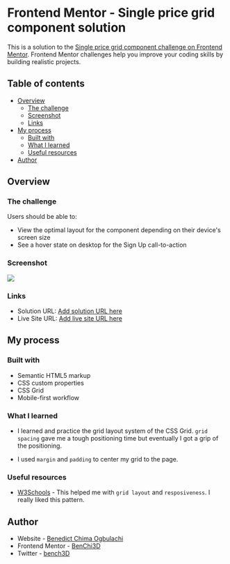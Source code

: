 # Frontend Mentor - Single price grid component solution

This is a solution to the [Single price grid component challenge on Frontend Mentor](https://www.frontendmentor.io/challenges/single-price-grid-component-5ce41129d0ff452fec5abbbc). Frontend Mentor challenges help you improve your coding skills by building realistic projects. 

## Table of contents

- [Overview](#overview)
  - [The challenge](#the-challenge)
  - [Screenshot](#screenshot)
  - [Links](#links)
- [My process](#my-process)
  - [Built with](#built-with)
  - [What I learned](#what-i-learned)
  - [Useful resources](#useful-resources)
- [Author](#author)

## Overview

### The challenge

Users should be able to:

- View the optimal layout for the component depending on their device's screen size
- See a hover state on desktop for the Sign Up call-to-action

### Screenshot

![](./screenshot.jpg)

### Links

- Solution URL: [Add solution URL here](https://your-solution-url.com)
- Live Site URL: [Add live site URL here](https://your-live-site-url.com)

## My process

### Built with

- Semantic HTML5 markup
- CSS custom properties
- CSS Grid
- Mobile-first workflow

### What I learned

- I learned and practice the grid layout system of the CSS Grid. `grid spacing` gave me a tough positioning time but eventually I got a grip of the positioning.

- I used `margin` and `padding` to center my grid to the page.

### Useful resources

- [W3Schools](https://www.w3schools.com) - This helped me with `grid layout` and `resposiveness`. I really liked this pattern.

## Author

- Website - [Benedict Chima Ogbulachi](https://www.linkedin.com/in/benedictchimaogbulachi/)
- Frontend Mentor - [BenChi3D](https://www.frontendmentor.io/profile/BenChi3D)
- Twitter - [bench3D](https://www.twitter.com/_bench3d)
